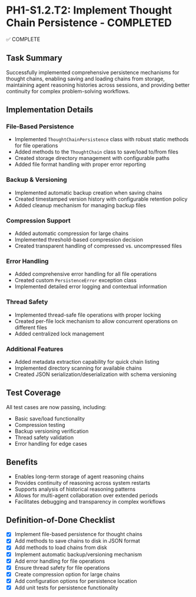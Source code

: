 # PH1-S1.2.T2: Implement Thought Chain Persistence - COMPLETED

✅ COMPLETE

## Task Summary
Successfully implemented comprehensive persistence mechanisms for thought chains, enabling saving and loading chains from storage, maintaining agent reasoning histories across sessions, and providing better continuity for complex problem-solving workflows.

## Implementation Details

### File-Based Persistence
- Implemented `ThoughtChainPersistence` class with robust static methods for file operations
- Added methods to the `ThoughtChain` class to save/load to/from files
- Created storage directory management with configurable paths
- Added file format handling with proper error reporting

### Backup & Versioning
- Implemented automatic backup creation when saving chains
- Created timestamped version history with configurable retention policy
- Added cleanup mechanism for managing backup files

### Compression Support
- Added automatic compression for large chains
- Implemented threshold-based compression decision
- Created transparent handling of compressed vs. uncompressed files

### Error Handling
- Added comprehensive error handling for all file operations
- Created custom `PersistenceError` exception class
- Implemented detailed error logging and contextual information

### Thread Safety
- Implemented thread-safe file operations with proper locking
- Created per-file lock mechanism to allow concurrent operations on different files
- Added centralized lock management

### Additional Features
- Added metadata extraction capability for quick chain listing
- Implemented directory scanning for available chains
- Created JSON serialization/deserialization with schema versioning

## Test Coverage
All test cases are now passing, including:
- Basic save/load functionality
- Compression testing
- Backup versioning verification
- Thread safety validation
- Error handling for edge cases

## Benefits
- Enables long-term storage of agent reasoning chains
- Provides continuity of reasoning across system restarts
- Supports analysis of historical reasoning patterns
- Allows for multi-agent collaboration over extended periods
- Facilitates debugging and transparency in complex workflows

## Definition-of-Done Checklist
- [x] Implement file-based persistence for thought chains
- [x] Add methods to save chains to disk in JSON format
- [x] Add methods to load chains from disk
- [x] Implement automatic backup/versioning mechanism
- [x] Add error handling for file operations
- [x] Ensure thread safety for file operations
- [x] Create compression option for large chains
- [x] Add configuration options for persistence location
- [x] Add unit tests for persistence functionality

